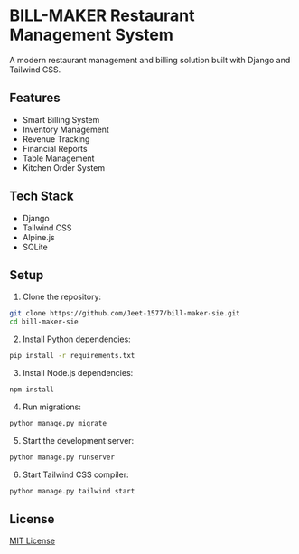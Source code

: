 # BILL-MAKER Restaurant Management System

A modern restaurant management and billing solution built with Django and Tailwind CSS.

## Features

- Smart Billing System
- Inventory Management
- Revenue Tracking
- Financial Reports
- Table Management
- Kitchen Order System

## Tech Stack

- Django
- Tailwind CSS
- Alpine.js
- SQLite

## Setup

1. Clone the repository:
```bash
git clone https://github.com/Jeet-1577/bill-maker-sie.git
cd bill-maker-sie
```

2. Install Python dependencies:
```bash
pip install -r requirements.txt
```

3. Install Node.js dependencies:
```bash
npm install
```

4. Run migrations:
```bash
python manage.py migrate
```

5. Start the development server:
```bash
python manage.py runserver
```

6. Start Tailwind CSS compiler:
```bash
python manage.py tailwind start
```

## License

[MIT License](LICENSE)
